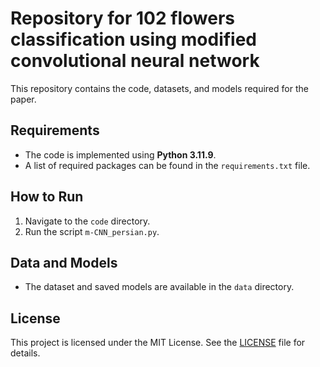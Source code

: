 # Repository for 102 flowers classification using modified convolutional neural network
This repository contains the code, datasets, and models required for the paper.

## Requirements

- The code is implemented using **Python 3.11.9**.
- A list of required packages can be found in the `requirements.txt` file.

## How to Run

1. Navigate to the `code` directory.
2. Run the script `m-CNN_persian.py`.

## Data and Models

- The dataset and saved models are available in the `data` directory.

## License

This project is licensed under the MIT License. See the [LICENSE](LICENSE) file for details.

